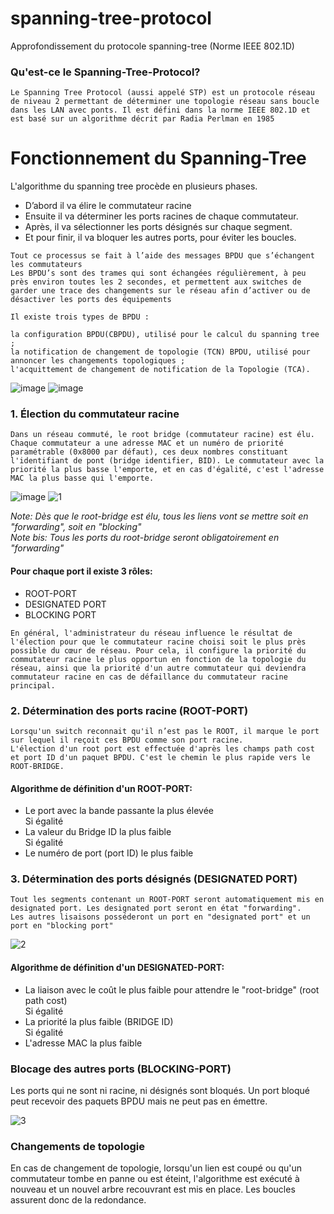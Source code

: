 # spanning-tree-protocol
Approfondissement du protocole spanning-tree (Norme IEEE 802.1D)

### Qu'est-ce le Spanning-Tree-Protocol?
```
Le Spanning Tree Protocol (aussi appelé STP) est un protocole réseau de niveau 2 permettant de déterminer une topologie réseau sans boucle dans les LAN avec ponts. Il est défini dans la norme IEEE 802.1D et est basé sur un algorithme décrit par Radia Perlman en 1985
```

# Fonctionnement du Spanning-Tree
L'algorithme du spanning tree procède en plusieurs phases.

* D’abord il va élire le commutateur racine
* Ensuite il va déterminer les ports racines de chaque commutateur.
* Après, il va sélectionner les ports désignés sur chaque segment.
* Et pour finir, il va bloquer les autres ports, pour éviter les boucles.

```
Tout ce processus se fait à l’aide des messages BPDU que s’échangent les commutateurs
Les BPDU’s sont des trames qui sont échangées régulièrement, à peu près environ toutes les 2 secondes, et permettent aux switches de garder une trace des changements sur le réseau afin d’activer ou de désactiver les ports des équipements

Il existe trois types de BPDU :

la configuration BPDU(CBPDU), utilisé pour le calcul du spanning tree ;
la notification de changement de topologie (TCN) BPDU, utilisé pour annoncer les changements topologiques ;
l'acquittement de changement de notification de la Topologie (TCA).
```


![image](https://user-images.githubusercontent.com/83721477/163803182-89b02ada-d7f2-47f6-979a-4feb68bfb33b.png)
![image](https://user-images.githubusercontent.com/83721477/163815751-0b5ce7e1-4ee8-40aa-8aba-4940bda135c4.png)

### 1. Élection du commutateur racine
```
Dans un réseau commuté, le root bridge (commutateur racine) est élu. Chaque commutateur a une adresse MAC et un numéro de priorité paramétrable (0x8000 par défaut), ces deux nombres constituant l'identifiant de pont (bridge identifier, BID). Le commutateur avec la priorité la plus basse l'emporte, et en cas d'égalité, c'est l'adresse MAC la plus basse qui l'emporte.
```

![image](https://user-images.githubusercontent.com/83721477/163805286-382d5e6f-7214-4098-890c-bc6e9489e929.png)
![1](https://user-images.githubusercontent.com/83721477/163814466-d9da6934-6add-46bb-9d95-f5196c21c7d9.png)


*Note: Dès que le root-bridge est élu, tous les liens vont se mettre soit en "forwarding", soit en "blocking"* <br>
*Note bis: Tous les ports du root-bridge seront obligatoirement en "forwarding"* <br>

#### Pour chaque port il existe 3 rôles:
* ROOT-PORT
* DESIGNATED PORT
* BLOCKING PORT

```
En général, l'administrateur du réseau influence le résultat de l'élection pour que le commutateur racine choisi soit le plus près possible du cœur de réseau. Pour cela, il configure la priorité du commutateur racine le plus opportun en fonction de la topologie du réseau, ainsi que la priorité d'un autre commutateur qui deviendra commutateur racine en cas de défaillance du commutateur racine principal.
```

### 2. Détermination des ports racine (ROOT-PORT)
```
Lorsqu'un switch reconnait qu'il n’est pas le ROOT, il marque le port sur lequel il reçoit ces BPDU comme son port racine.
L'élection d'un root port est effectuée d'après les champs path cost et port ID d'un paquet BPDU. C'est le chemin le plus rapide vers le ROOT-BRIDGE.
```

#### Algorithme de définition d'un ROOT-PORT:
* Le port avec la bande passante la plus élevée <br>
Si égalité
* La valeur du Bridge ID la plus faible <br>
Si égalité
* Le numéro de port (port ID) le plus faible <br>

### 3. Détermination des ports désignés (DESIGNATED PORT)
```
Tout les segments contenant un ROOT-PORT seront automatiquement mis en designated port. Les designated port seront en état "forwarding".
Les autres lisaisons posséderont un port en "designated port" et un port en "blocking port"
```

![2](https://user-images.githubusercontent.com/83721477/163815330-513e6bf0-01c1-4c12-9517-c90b2be13569.png)

#### Algorithme de définition d'un DESIGNATED-PORT:
* La liaison avec le coût le plus faible pour attendre le "root-bridge" (root path cost) <br>
Si égalité
* La priorité la plus faible (BRIDGE ID) <br>
Si égalité
* L'adresse MAC la plus faible <br>

### Blocage des autres ports (BLOCKING-PORT)
Les ports qui ne sont ni racine, ni désignés sont bloqués. Un port bloqué peut recevoir des paquets BPDU mais ne peut pas en émettre.

![3](https://user-images.githubusercontent.com/83721477/163815561-56c0a7e4-1e6f-4eb5-bffc-49d8f9e8ac75.png)

### Changements de topologie
En cas de changement de topologie, lorsqu'un lien est coupé ou qu'un commutateur tombe en panne ou est éteint, l'algorithme est exécuté à nouveau et un nouvel arbre recouvrant est mis en place. Les boucles assurent donc de la redondance.
